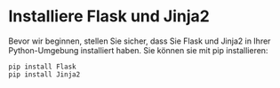 # Installiere Flask und Jinja2

Bevor wir beginnen, stellen Sie sicher, dass Sie Flask und Jinja2 in Ihrer Python-Umgebung installiert haben. Sie können sie mit pip installieren:

```
pip install Flask
pip install Jinja2
```
